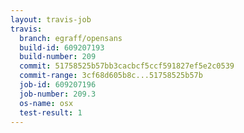 ```yaml
---
layout: travis-job
travis:
  branch: egraff/opensans
  build-id: 609207193
  build-number: 209
  commit: 51758525b57bb3cacbcf5ccf591827ef5e2c0539
  commit-range: 3cf68d605b8c...51758525b57b
  job-id: 609207196
  job-number: 209.3
  os-name: osx
  test-result: 1
---
```


